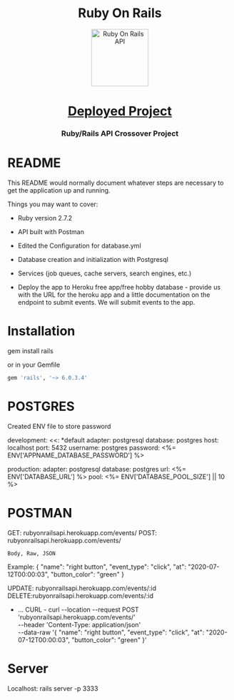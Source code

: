 <h1 align="center">Ruby On Rails</h1>
<p align="center">
  <img  alt="Ruby On Rails API" height="128px" width="128px" src="https://miro.medium.com/max/700/1*6h1kck2QmGaC89ERN_W3UA.jpeg">
</p>
<h1 align="center"><a href="https://rubyonrailsapi.herokuapp.com/events">Deployed Project</a></h1>

<h3 align="center">Ruby/Rails API Crossover Project</h3>


# README

This README would normally document whatever steps are necessary to get the
application up and running.

Things you may want to cover:

* Ruby version 2.7.2

* API built with Postman

* Edited the Configuration for database.yml

* Database creation and initialization with Postgresql

* Services (job queues, cache servers, search engines, etc.)

* Deploy the app to Heroku free app/free hobby database  - provide us with the URL for the heroku app and a little documentation on the endpoint to submit events.  We will submit events to the app.

Installation
============

gem install rails

or in your Gemfile
```ruby
gem 'rails', '~> 6.0.3.4'
```
POSTGRES
============
Created ENV file to store password

development:
  <<: *default
  adapter: postgresql
  database: postgres
  host: localhost
  port: 5432
  username: postgres
  password: <%= ENV['APPNAME_DATABASE_PASSWORD'] %> 
  
production:
  adapter: postgresql
  database: postgres
  url: <%= ENV['DATABASE_URL'] %>
  pool: <%= ENV['DATABASE_POOL_SIZE'] || 10 %>


POSTMAN
============

GET: rubyonrailsapi.herokuapp.com/events/
POST: rubyonrailsapi.herokuapp.com/events/

    Body, Raw, JSON
Example:
{
	"name": "right button",
	"event_type": "click",
	"at": "2020-07-12T00:00:03",
	"button_color": "green"
}

UPDATE: rubyonrailsapi.herokuapp.com/events/:id
DELETE:rubyonrailsapi.herokuapp.com/events/:id

* ...
CURL - 
curl --location --request POST 'rubyonrailsapi.herokuapp.com/events/' \
--header 'Content-Type: application/json' \
--data-raw '{
	"name": "right button",
	"event_type": "click",
	"at": "2020-07-12T00:00:03",
	"button_color": "green"
}'


Server
============
Localhost: rails server -p 3333
